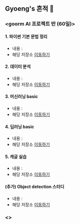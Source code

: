 ## Gyoeng's 흔적 👋

### <goorm AI 프로젝트 반 (60일)>

#### 1. 파이썬 기본 문법 정리
* 내용 :  
* 해당 저장소 [이동하기]()

#### 2. 데이터 분석
* 내용 :  
* 해당 저장소 [이동하기]()

#### 3. 머신러닝 basic
* 내용 :  
* 해당 저장소 [이동하기]()

#### 4. 딥러닝 basic
* 내용 :  
* 해당 저장소 [이동하기]()

#### 5. 캐글 실습
* 내용 :  
* 해당 저장소 [이동하기]()

#### (추가) Object detection 스터디 
* 내용 :  
* 해당 저장소 [이동하기]()

### <> 

<!--
**gyoenge/gyoenge** is a ✨ _special_ ✨ repository because its `README.md` (this file) appears on your GitHub profile.

Here are some ideas to get you started:

- 🔭 I’m currently working on ...
- 🌱 I’m currently learning ...
- 👯 I’m looking to collaborate on ...
- 🤔 I’m looking for help with ...
- 💬 Ask me about ...
- 📫 How to reach me: ...
- 😄 Pronouns: ...
- ⚡ Fun fact: ...
-->
